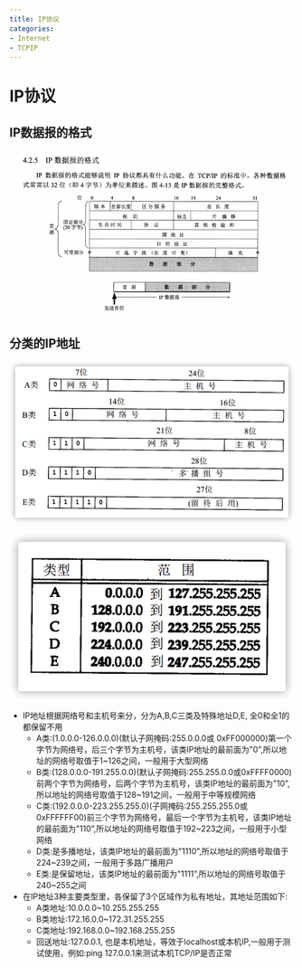 ```yaml
---
title: IP协议
categories:
- Internet
- TCPIP
---
```

# IP协议

## IP数据报的格式

![](https://raw.githubusercontent.com/LuShan123888/Files/main/Pictures/2020-12-10-UCtIPhfpVnv7DuF.png)

## 分类的IP地址

![](https://raw.githubusercontent.com/LuShan123888/Files/main/Pictures/2020-12-10-G9oiYI8saleWEfn.png)

![](https://raw.githubusercontent.com/LuShan123888/Files/main/Pictures/2020-12-10-la9Hrsd8OPA1Jk6.png)

- IP地址根据网络号和主机号来分，分为A,B,C三类及特殊地址D,E,  全0和全1的都保留不用
    - A类:(1.0.0.0-126.0.0.0)(默认子网掩码:255.0.0.0或 0xFF000000)第一个字节为网络号，后三个字节为主机号，该类IP地址的最前面为"0”,所以地址的网络号取值于1~126之间，一般用于大型网络
    - B类:(128.0.0.0-191.255.0.0)(默认子网掩码:255.255.0.0或0xFFFF0000)前两个字节为网络号，后两个字节为主机号，该类IP地址的最前面为"10”,所以地址的网络号取值于128~191之间，一般用于中等规模网络
    - C类:(192.0.0.0-223.255.255.0)(子网掩码:255.255.255.0或 0xFFFFFF00)前三个字节为网络号，最后一个字节为主机号，该类IP地址的最前面为"110”,所以地址的网络号取值于192~223之间，一般用于小型网络
    - D类:是多播地址，该类IP地址的最前面为"1110”,所以地址的网络号取值于224~239之间，一般用于多路广播用户
    - E类:是保留地址，该类IP地址的最前面为"1111”,所以地址的网络号取值于240~255之间
- 在IP地址3种主要类型里，各保留了3个区域作为私有地址，其地址范围如下:
    - A类地址:10.0.0.0~10.255.255.255
    - B类地址:172.16.0.0~172.31.255.255
    - C类地址:192.168.0.0~192.168.255.255
    - 回送地址:127.0.0.1, 也是本机地址，等效于localhost或本机IP,一般用于测试使用，例如:ping 127.0.0.1来测试本机TCP/IP是否正常